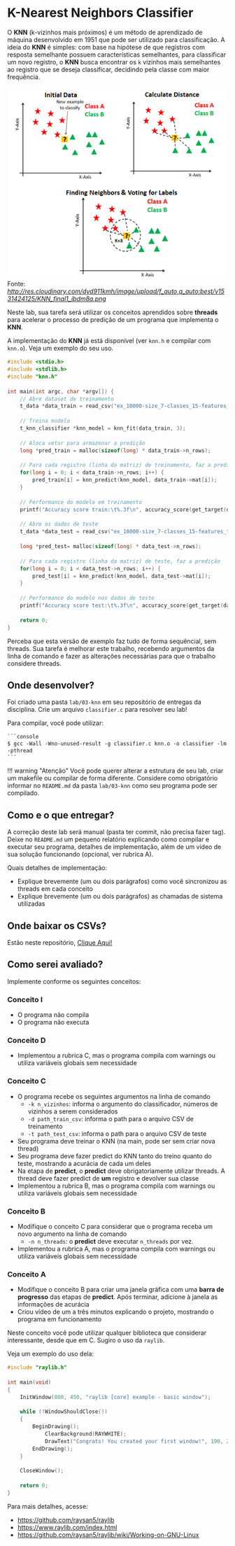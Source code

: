 # K-Nearest Neighbors Classifier

O **KNN** (k-vizinhos mais próximos) é um método de aprendizado de máquina desenvolvido em 1951 que pode ser utilizado para classificação. A ideia do **KNN** é simples: com base na hipótese de que registros com resposta semelhante possuem características semelhantes, para classificar um novo registro, o **KNN** busca encontrar os `k` vizinhos mais semelhantes ao registro que se deseja classificar, decidindo pela classe com maior frequência.

![KNN Example](knn.png)
Fonte: *http://res.cloudinary.com/dyd911kmh/image/upload/f_auto,q_auto:best/v1531424125/KNN_final1_ibdm8a.png*

Neste lab, sua tarefa será utilizar os conceitos aprendidos sobre **threads** para acelerar o processo de predição de um programa que implementa o **KNN**.

A implementação do **KNN** já está disponível (ver `knn.h` e compilar com `knn.o`). Veja um exemplo do seu uso.
```c
#include <stdio.h>
#include <stdlib.h>
#include "knn.h"

int main(int argc, char *argv[]) {
    // Abre dataset de treinamento
    t_data *data_train = read_csv("ex_10000-size_7-classes_15-features_train.csv");    

    // Treina modelo
    t_knn_classifier *knn_model = knn_fit(data_train, 3);

    // Aloca vetor para armazenar a predição
    long *pred_train = malloc(sizeof(long) * data_train->n_rows);

    // Para cada registro (linha da matriz) de treinamento, faz a predição
    for(long i = 0; i < data_train->n_rows; i++) {
        pred_train[i] = knn_predict(knn_model, data_train->mat[i]);
    }

    // Performance do modelo em treinamento
    printf("Accuracy score train:\t%.3f\n", accuracy_score(get_target(data_train), pred_train, data_train->n_rows));

    // Abre os dados de teste
    t_data *data_test = read_csv("ex_10000-size_7-classes_15-features_test.csv");

    long *pred_test= malloc(sizeof(long) * data_test->n_rows);

    // Para cada registro (linha da matriz) de teste, faz a predição
    for(long i = 0; i < data_test->n_rows; i++) {
        pred_test[i] = knn_predict(knn_model, data_test->mat[i]);
    }

    // Performance do modelo nos dados de teste
    printf("Accuracy score test:\t%.3f\n", accuracy_score(get_target(data_test), pred_test, data_test->n_rows));

    return 0;
}
```

Perceba que esta versão de exemplo faz tudo de forma sequêncial, sem threads. Sua tarefa é melhorar este trabalho, recebendo argumentos da linha de comando e fazer as alterações necessárias para que o trabalho considere threads.

## Onde desenvolver?
Foi criado uma pasta `lab/03-knn` em seu repositório de entregas da disciplina. Crie um arquivo `classifier.c` para resolver seu lab!

Para compilar, você pode utilizar:
<div class="termy">

    ```console
    $ gcc -Wall -Wno-unused-result -g classifier.c knn.o -o classifier -lm -pthread 
    ```
</div>

!!! warning "Atenção"
    Você pode querer alterar a estrutura de seu lab, criar um makefile ou compilar de forma diferente. Considere como obrigatório informar no `README.md` da pasta `lab/03-knn` como seu programa pode ser compilado.

## Como e o que entregar?
A correção deste lab será manual (pasta ter commit, não precisa fazer tag). Deixe no `README.md` um pequeno relatório explicando como compilar e executar seu programa, detalhes de implementação, além de um vídeo de sua solução funcionando (opcional, ver rubrica A).

Quais detalhes de implementação:
- Explique brevemente (um ou dois parágrafos) como você sincronizou as threads em cada conceito
- Explique brevemente (um ou dois parágrafos) as chamadas de sistema utilizadas

## Onde baixar os CSVs?
Estão neste repositório, [Clique Aqui!](csv.tar.xz)

## Como serei avaliado?
Implemente conforme os seguintes conceitos:

### Conceito **I**

- O programa não compila
- O programa não executa


### Conceito **D**

- Implementou a rubrica C, mas o programa compila com warnings ou utiliza variáveis globais sem necessidade

### Conceito **C**

- O programa recebe os seguintes argumentos na linha de comando
    - `-k n_vizinhos`: informa o argumento do classificador, números de vizinhos a serem considerados
    - `-d path_train_csv`: informa o path para o arquivo CSV de treinamento
    - `-t path_test_csv`: informa o path para o arquivo CSV de teste
- Seu programa deve treinar o KNN (na main, pode ser sem criar nova thread)
- Seu programa deve fazer predict do KNN tanto do treino quanto do teste, mostrando a acurácia de cada um deles
- Na etapa de **predict**, o **predict** deve obrigatoriamente utilizar threads. A thread deve fazer predict de **um** registro e devolver sua classe
- Implementou a rubrica B, mas o programa compila com warnings ou utiliza variáveis globais sem necessidade


### Conceito **B**

- Modifique o conceito C para considerar que o programa receba um novo argumento na linha de comando
    - `-n n_threads`: o **predict** deve executar `n_threads` por vez.
- Implementou a rubrica A, mas o programa compila com warnings ou utiliza variáveis globais sem necessidade

### Conceito **A**

- Modifique o conceito B para criar uma janela gráfica com uma **barra de progresso** das etapas de **predict**. Após terminar, adicione à janela as informações de acurácia
- Criou vídeo de um a três minutos explicando o projeto, mostrando o programa em funcionamento

Neste conceito você pode utilizar qualquer biblioteca que considerar interessante, desde que em C. Sugiro o uso da `raylib`.

Veja um exemplo do uso dela:

```c
#include "raylib.h"

int main(void)
{
    InitWindow(800, 450, "raylib [core] example - basic window");

    while (!WindowShouldClose())
    {
        BeginDrawing();
            ClearBackground(RAYWHITE);
            DrawText("Congrats! You created your first window!", 190, 200, 20, LIGHTGRAY);
        EndDrawing();
    }

    CloseWindow();

    return 0;
}
```
Para mais detalhes, acesse:
- https://github.com/raysan5/raylib
- https://www.raylib.com/index.html
- https://github.com/raysan5/raylib/wiki/Working-on-GNU-Linux
